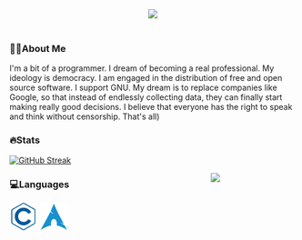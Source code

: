<div id="header" align="center">
  <img src="https://static.miraheze.org/projectsekaiwiki/a/a1/Miku_chibi.png" width="150"/>
  <div>
  <img src="https://komarev.com/ghpvc/?username=kickakurobe&style=flat-square&color=blue" alt=""/>
  </div>
</div>
      
### :man_technologist:About Me
I'm a bit of a programmer. I dream of becoming a real professional. My ideology is democracy. I am engaged in the distribution of free and open source software. I support GNU. My dream is to replace companies like Google, so that instead of endlessly collecting data, they can finally start making really good decisions. I believe that everyone has the right to speak and think without censorship. That's all)
### :fire:Stats
[![GitHub Streak](http://github-readme-streak-stats.herokuapp.com?user=your-github-username&theme=dark&background=000000)](https://git.io/streak-stats)
<div>
  <img src="https://i.pinimg.com/originals/ee/7c/16/ee7c167e8333fa4a4ee2001caf3cf2bd.png" width="150" align="right"/>
</div>

### :computer:Languages
<div>
  <img src="https://github.com/devicons/devicon/blob/master/icons/c/c-line.svg" width="50"/>
  <img src="https://github.com/devicons/devicon/blob/master/icons/archlinux/archlinux-original.svg" width="50"</>
</div>
